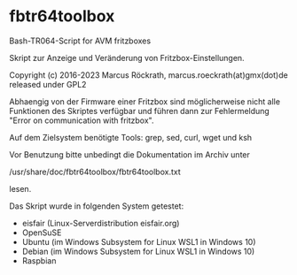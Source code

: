 # fbtr64toolbox
Bash-TR064-Script for AVM fritzboxes

Skript zur Anzeige und Veränderung von Fritzbox-Einstellungen.

Copyright (c) 2016-2023 Marcus Röckrath, marcus.roeckrath(at)gmx(dot)de
released under GPL2

Abhaengig von der Firmware einer Fritzbox sind möglicherweise nicht
alle Funktionen des Skriptes verfügbar und führen dann zur
Fehlermeldung "Error on communication with fritzbox".

Auf dem Zielsystem benötigte Tools: grep, sed, curl, wget und ksh

Vor Benutzung bitte unbedingt die Dokumentation im Archiv unter

/usr/share/doc/fbtr64toolbox/fbtr64toolbox.txt

lesen.

Das Skript wurde in folgenden System getestet:
- eisfair (Linux-Serverdistribution eisfair.org)
- OpenSuSE
- Ubuntu (im Windows Subsystem for Linux WSL1 in Windows 10)
- Debian (im Windows Subsystem for Linux WSL1 in Windows 10)
- Raspbian
